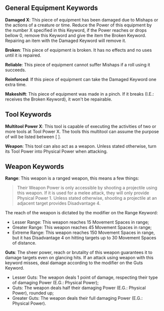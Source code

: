 ## General Equipment Keywords
**Damaged X**: This piece of equipment has been damaged due to Mishaps or the actions of a creature or time. Reduce the Power of this equipment by the number X specified in this Keyword, if the Power reaches or drops bellow 0, remove this Keyword and give the item the Broken Keyword. Repairing an item with the Damaged Keyword will remove it.

**Broken**: This piece of equipment is broken. It has no effects and no uses until it is repaired.

**Reliable**: This piece of equipment cannot suffer Mishaps if a roll using it succeeds.

**Reinforced**: If this piece of equipment can take the Damaged Keyword one extra time.

**Makeshift**: This piece of equipment was made in a pinch. If it breaks (I.E.: receives the Broken Keyword), it won't be repairable.

## Tool Keywords
**Multitool Power X**: This tool is capable of executing the activities of two or more tools at Tool Power X. The tools this multitool can assume the purpose of will be listed between [ ].

**Weapon**: This tool can also act as a weapon. Unless stated otherwise, turn its Tool Power into Physical Power when attacking.

## Weapon Keywords
**Range**: This weapon is a ranged weapon, this means a few things:
> Their Weapon Power is only accessible by shooting a projectile using this weapon. If it is used for a melee attack, they will only provide Physical Power 1.
> Unless stated otherwise, shooting a projectile at an adjacent target provides Disadvantage 4.

The reach of the weapon is dictated by the modifier on the Range Keyword:
- Lesser Range: This weapon reaches 15 Movement Spaces in range;
- Greater Range: This weapon reaches 45 Movement Spaces in range;
- Extreme Range: This weapon reaches 150 Movement Spaces in range, but it has Disadvantage 4 on hitting targets up to 30 Movement Spaces of distance.

**Guts**:   The sheer power, reach or brutality of this weapon guarantees it to damage targets even on glancing hits. If an attack using weapon with this keyword misses, deal damage according to the modifier on the Guts Keyword.
- Lesser Guts: The weapon deals 1 point of damage, respecting their type of damaging Power (E.G.: Physical Power);
- Guts: The weapon deals half their damaging Power (E.G.: Physical Power), rounded up;
- Greater Guts: The weapon deals their full damaging Power (E.G.: Physical Power).

